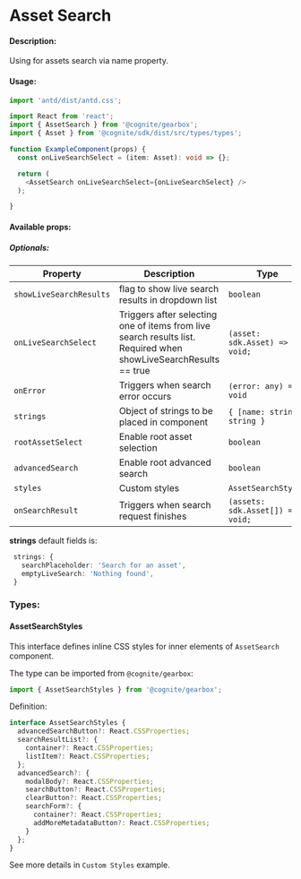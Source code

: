 # Asset Search

<!-- STORY -->

#### Description:

Using for assets search via name property.

#### Usage:

```typescript jsx
import 'antd/dist/antd.css';

import React from 'react';
import { AssetSearch } from '@cognite/gearbox';
import { Asset } from '@cognite/sdk/dist/src/types/types';

function ExampleComponent(props) {
  const onLiveSearchSelect = (item: Asset): void => {};

  return (
    <AssetSearch onLiveSearchSelect={onLiveSearchSelect} />
  );

}
```

#### Available props:

##### Optionals:

| Property                | Description                                                        | Type                             | Default |
| ---------------------   | ------------------------------------------------------------------ | -------------------------------- | ------- |
| `showLiveSearchResults` | flag to show live search results in dropdown list                     | `boolean`                        | `true`  |
| `onLiveSearchSelect`    | Triggers after selecting one of items from live search results list. Required when showLiveSearchResults == true | `(asset: sdk.Asset) => void;`    |         |
| `onError`               | Triggers when search error occurs                                  | `(error: any) => void`           |         |
| `strings`               | Object of strings to be placed in component                        | `{ [name: string]: string }`     |         |
| `rootAssetSelect`       | Enable root asset selection                                        | `boolean`                        | `false` |
| `advancedSearch`        | Enable root advanced search                                        | `boolean`                        | `false` |
| `styles`                | Custom styles                                                      | `AssetSearchStyles`              |         |
| `onSearchResult`        | Triggers when search request finishes                              | `(assets: sdk.Asset[]) => void;` |         |

**strings** default fields is:

```typescript
 strings: {
   searchPlaceholder: 'Search for an asset',
   emptyLiveSearch: 'Nothing found',
 }
```

### Types:

#### AssetSearchStyles
This interface defines inline CSS styles for inner elements of `AssetSearch` component.

The type can be imported from `@cognite/gearbox`:

```typescript
import { AssetSearchStyles } from '@cognite/gearbox';
```

Definition:

```typescript
interface AssetSearchStyles {
  advancedSearchButton?: React.CSSProperties;
  searchResultList?: {
    container?: React.CSSProperties;
    listItem?: React.CSSProperties;
  };
  advancedSearch?: {
    modalBody?: React.CSSProperties;
    searchButton?: React.CSSProperties;
    clearButton?: React.CSSProperties;
    searchForm?: {
      container?: React.CSSProperties;
      addMoreMetadataButton?: React.CSSProperties;
    }
  };
}
```

See more details in `Custom Styles` example.
